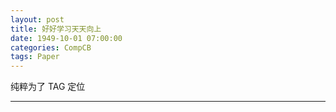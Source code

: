 ```yaml
---
layout: post
title: 好好学习天天向上
date: 1949-10-01 07:00:00
categories: CompCB
tags: Paper
---
```


纯粹为了 TAG 定位



------
